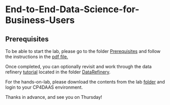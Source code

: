 # End-to-End-Data-Science-for-Business-Users

## Prerequisites

To be able to start the lab, please go to the folder [Prerequisites](https://github.ibm.com/Hendrik-Loeffel/End-to-End-Data-Science-for-Business-Users/tree/main/Prerequisites) and follow the instructions in the
[pdf file.](https://github.ibm.com/Hendrik-Loeffel/End-to-End-Data-Science-for-Business-Users/blob/main/prerequisites/Prerequisites_for_lab.pdf)


Once completed, you can optionally revisit and work through the data refinery [tutorial](https://github.ibm.com/Hendrik-Loeffel/End-to-End-Data-Science-for-Business-Users/blob/main/DataRefinery/DataRefinery.docx) located in the folder 
[DataRefinery](https://github.ibm.com/Hendrik-Loeffel/End-to-End-Data-Science-for-Business-Users/tree/main/DataRefinery).

For the hands-on-lab, please download the contents from the lab [folder](https://github.ibm.com/Hendrik-Loeffel/End-to-End-Data-Science-for-Business-Users/tree/main/HandsOnLab) and login to your CP4DAAS environment. 

Thanks in advance, and see you on Thursday!

